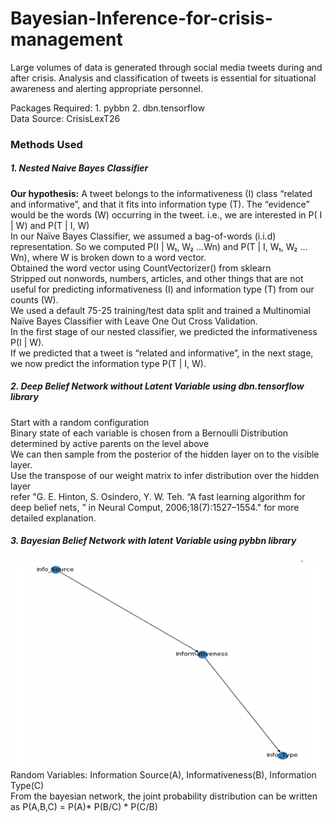 # Bayesian-Inference-for-crisis-management
Large volumes of data is generated through social media tweets during and after crisis. Analysis and classification of tweets is essential for situational awareness and alerting appropriate personnel.

Packages Required: 1. pybbn 2. dbn.tensorflow<br>
Data Source: CrisisLexT26

### Methods Used
##### 1. Nested Naive Bayes Classifier
<b>Our hypothesis:</b> A tweet belongs to the informativeness (I) class “related and informative”, and that it fits into information type (T).  The “evidence” would be the words (W) occurring in the tweet.
i.e., we are interested in P( I | W) and P(T | I, W)<br>
In our Naïve Bayes Classifier, we assumed a bag-of-words (i.i.d) representation.  So we computed P(I | W₁, W₂ …Wn) and P(T | I, W₁, W₂ …Wn), where W is broken down to a word vector.<br>
Obtained the word vector using CountVectorizer() from sklearn<br>
Stripped out nonwords, numbers, articles, and other things that are not useful for predicting informativeness (I) and information type (T) from our counts (W).<br>
We used a default 75-25 training/test data split and trained a Multinomial Naïve Bayes Classifier with Leave One Out Cross Validation.<br>
In the first stage of our nested classifier, we predicted the informativeness P(I | W).<br>
If we predicted that a tweet is “related and informative”, in the next stage, we now predict the information type P(T | I, W).<br>


##### 2. Deep Belief Network without Latent Variable using dbn.tensorflow library
Start with a random configuration<br>
Binary state of each variable is chosen from a Bernoulli Distribution determined by active parents on the level above<br>
We can then sample from the posterior of the hidden layer on to the visible layer.<br>
Use the transpose of our weight matrix to infer distribution over the hidden layer<br>
refer "G. E. Hinton, S. Osindero, Y. W. Teh. “A fast learning algorithm for deep belief nets, ” in Neural Comput, 2006;18(7):1527–1554." for more detailed explanation.

##### 3. Bayesian Belief Network with latent Variable using pybbn library
![Repo List](bnet.png)
Random Variables: Information Source(A), Informativeness(B), Information Type(C)<br>
From the bayesian network, the joint probability distribution can be written as
P(A,B,C) = P(A)* P(B/C) * P(C/B)

